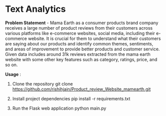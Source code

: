 # Text Analytics

**Problem Statement** - Mama Earth as a consumer products brand company receives a large number of product reviews from their customers across various platforms like e-commerce websites, social media,
including their e-commerce website. It is crucial for them to understand what their customers are saying about our products and identify common themes, sentiments, and areas of
improvement to provide better products and customer service. Given data includes around 31k reviews extracted from the mama earth website with some other key features such as
category, ratings, price, and so on.


**Usage** :
1. Clone the repository
   git clone https://github.com/rishihjain/Product_review_Website_mamearth.git
   
2. Install project dependencies
   pip install -r requirements.txt
   
3. Run the Flask web application
   python main.py

